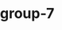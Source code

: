 # group-7
<html>
<head>    
<meta charset="utf-8" />
<title>Create and style clusters</title>
<meta name="viewport" content="initial-scale=1,maximum-scale=1,user-scalable=no" />
<script src="https://api.mapbox.com/mapbox-gl-js/v1.10.1/mapbox-gl.js"></script>
<script src="https://apps.bdimg.com/libs/jquery/2.1.4/jquery.min.js"></script>
<script src="https://code.highcharts.com/highcharts.js"></script>
<link href="https://api.mapbox.com/mapbox-gl-js/v1.10.1/mapbox-gl.css" rel="stylesheet" />
<style>
	body { margin: 0; padding: 0; }
	
</style>
</head>
<body>
<div id="map" style="position: absolute; top:0; bottom: 0; width: 100%"></div>
<div id="ea" style=" position: absolute; width:21%; height:24%; margin: 5; opacity:0.8 "></div>
<div id="sa" style=" position: absolute;top=25%;width:21%; height:24%; margin: 5; opacity:0.8 "></div>
<div id="eu" style=" position: absolute;width:21%; height:24%; margin: 5; opacity:0.8 "></div>
<div id="mix" style="position: absolute;width:21%; height:24%; margin: 5; opacity:0.8 "></div>
<div id="show" style="position: absolute;top:0; width:25%; height:48%; margin: 5; opacity:0.8; margin-left: 74.7%"></div>
<div id="rank" style="position: absolute;top:50%; width:25%; height:48%; margin: 5; opacity:0.8; margin-left: 74.7%"></div>  

<script>
    mapboxgl.accessToken = 'pk.eyJ1IjoiamFuZXhpenp6enoiLCJhIjoiY2s5d3k2eWd1MDlxbDNpcDNhOWVwYm5hOSJ9.-bRRt6ezlyK0YcqlD5epMg';
    //get the map backgrount
    // add the background map
     var map = new mapboxgl.Map({
        container: 'map', //call back the map div
        style: 'mapbox://styles/mapbox/light-v10',//get the map style
        center: [-3.192311, 55.94926],//get the center point
        zoom: 12.5 //define the zoom size
    });
    let xhr = new XMLHttpRequest(); // call the data (geojson file)
    xhr.open('GET', './resgeo.geojson');
    xhr.responseType = 'json';
    var onError =function (){ }
    xhr.onerror=onError;
    xhr.send();
    xhr.onload = function() {
        if (xhr.status==200){
            //cluster as East Asia
            let res = xhr.response;
            //cluster as south asia
            let sa = xhr.response;
            //middle East and mixcio because the kind is less than 2, mix them up
            let mix =xhr.response;
            //cluster as eu
            let eu = xhr.response;
            // This is only for the classification of restaurants with a country type. For example, a seafood restaurant that does not indicate the country is not counted. 
            for(var  i=res.features.length-1; i>0;i--){
                var obj = res.features[i].properties;
                var asia = ["Chinese Restaurant","Thai Restaurant","Japanese Restaurant","Korean Restaurant"];
                if (!asia.includes(obj['qualifier_data'])){ // match the data from the data source
                    res.features.splice(i,1); // remove the extraneous variable
                }
            }
            console.log(res) // check the data 
	  for(var  i=sa.features.length-1; i>0;i--){
                var South_Asia = ['Indian Restaurant','Nepalese Restaurant','Turkish Restaurant'];
                 var obj = sa.features[i].properties;
                 if (!South_Asia.includes(obj['qualifier_data'])  ){
                    sa.features.splice(i,1);
                }
            }console.log(sa) 
            for(var  i=mix.features.length-1; i>0;i--){
                var amer =['Mexican Restaurant','Lebanese Restaurant'];
                 var obj = mix.features[i].properties;
                 if (!amer.includes(obj['qualifier_data'])  ){
                    mix.features.splice(i,1);
                }
            }console.log(mix)
            for(var  i=eu.features.length-1; i>0;i--){
                // Among them, pizza was invented in Italy, so it was classified as an Italian restaurant. At the same time, because the study place is located in the United Kingdom, the point which does not clearly indicate which country's restaurant classification is defaulted to belong to the EU. on the other hand, The Mediterranean Sea does not belong to any continent. It is the dividing line between Europe and Africa. There is no African-style restaurant here, so it is classified as the EU.
                var eup = ['English Restaurant','Greek Restaurant','Mediterranean Restaurant','French Restaurant','Pizza Restaurant','Restaurant'];
                 var obj = eu.features[i].properties;
                 if (!eup.includes(obj['qualifier_data'])  ){
                    eu.features.splice(i,1);
                }
            }console.log(eu)
        map.on('load', function() {
        // east asian restaurant cluster   
        map.addSource('restaurant', {
            'type': 'geojson',
            'data': res,
            cluster: true,
            clusterMaxZoom: 14, // Max zoom to cluster points on
            clusterRadius: 50 // Radius of each cluster when clustering points (defaults to 50)
        });    
        map.addLayer({
            id: 'clusters_ea',
            type: 'circle',
            source: 'restaurant',
            filter: ['has', 'point_count'],
            paint: {     
                'circle-color':'#FFFF00',
                'circle-opacity': 0.5,// the poacity of the point
                'circle-radius': [
                    'step',
                    ['get', 'point_count'],//different numbers of restaurants inside the cluster will be shown as different redius.
                    15,
                    10,
                    25,
                    20,
                    35
                    ]
                },
            }); 
	  map.addLayer({
            id: 'cluster-count_ea',
            type: 'symbol',
            source: 'restaurant',
            filter: ['has', 'point_count'],
            layout: {
                'text-field': '{point_count_abbreviated}',
                'text-font': ['DIN Offc Pro Medium', 'Arial Unicode MS Bold'],
                'text-size': 12
            },
                });
        // south asian restaurant cluster    
        map.addSource('sa', {
            'type': 'geojson',
            'data': sa,
            cluster: true,
            clusterMaxZoom: 14, // Max zoom to cluster points on
            clusterRadius: 50 // Radius of each cluster when clustering points (defaults to 50)
        });    
        map.addLayer({
            id: 'clusters_sa',
            type: 'circle',
            source: 'sa',
            filter: ['has', 'point_count'],
            paint: {     
                'circle-color':'#FFB6C1',// get the cluster piont color
                'circle-opacity': 0.5,// the poacity of the point
                'circle-radius': [
                    'step',
                    ['get', 'point_count'],//different numbers of restaurants inside the cluster will be shown as different redius.
                    15,
                    10,
                    25,
                    20,
                    35
                    ]
                }
            });        
        map.addLayer({
            id: 'cluster-count_sa',
            type: 'symbol',
            source: 'sa',
            filter: ['has', 'point_count'],
            layout: {
                'text-field': '{point_count_abbreviated}',
                'text-font': ['DIN Offc Pro Medium', 'Arial Unicode MS Bold'],
                'text-size': 12
            },
                });
       // the cluster of other mixed restaurants  
        map.addSource('mix', {
            'type': 'geojson',
            'data': mix,
            cluster: true,
            clusterMaxZoom: 14, // Max zoom to cluster points on
            clusterRadius: 50 // Radius of each cluster when clustering points (defaults to 50)
        });    
        map.addLayer({
            id: 'clusters_mix',
            type: 'circle',
            source: 'mix',
            filter: ['has', 'point_count'],
            paint: {     
                'circle-color':'#7B68EE',
                'circle-opacity': 0.5,// the poacity of the point
                'circle-radius': [
                    'step',
                    ['get', 'point_count'],//different numbers of restaurants inside the cluster will be shown as different redius.
                    15,
                    10,
                    25,
                    20,
                    35
                    ]
                },
            }); 
        map.addLayer({
            id: 'cluster-count_mix',
            type: 'symbol',
            source: 'mix',
            filter: ['has', 'point_count'],
            layout: {
                'text-field': '{point_count_abbreviated}',
                'text-font': ['DIN Offc Pro Medium', 'Arial Unicode MS Bold'],
                'text-size': 12
            },
                });
        // the cluster of eu reataurants    
        map.addSource('eu', {
            'type': 'geojson',
            'data': eu,
            cluster: true,
            clusterMaxZoom: 14, 
            clusterRadius: 50 
        });        
        map.addLayer({
            id: 'clusters_eu',
            type: 'circle',
            source: 'eu',
            filter: ['has', 'point_count'],
            paint: {     
                'circle-color':'#7FFFD4',
                'circle-opacity': 0.5,
                'circle-radius': [
                    'step',
                    ['get', 'point_count'],
                    15,
                    10,
                    25,
                    20,
                    35
                    ]
                },
           
            }); 
            
        map.addLayer({
            id: 'cluster-count_eu',
            type: 'symbol',
            source: 'eu',
            filter: ['has', 'point_count'],
            layout: {
                'text-field': '{point_count_abbreviated}',
                'text-font': ['DIN Offc Pro Medium', 'Arial Unicode MS Bold'],
                'text-size': 12
            },
                });
                    

        });
             } else{                   
                    onError();               
                }       
            };
    
    
    //add the pie chart to show the detial, the east asian restaurants
    $(document).ready(function() {  
        var chart = {
            plotBackgroundColor: null,
            plotBorderWidth: null,
            plotShadow: false
        };
        var title = {
            text: 'East Asian restaurants'   
        };      
        var tooltip = {
            pointFormat: '{series.name}: <b>{point.percentage:.1f}%</b>'
        };
        var plotOptions = {
            pie: {
                allowPointSelect: true,
                cursor: 'pointer',
                dataLabels: {
                enabled: true,
                format: '<b>{point.name}</b>: {point.percentage:.1f} %',
                }
            }
        };
        var series= [{
              type: 'pie',
              name: 'ea_type',
              data: [
                 ['Japanese', 0.25],
                 ['Thai', 0.28],
                 {
                    name: 'Chinese',
                    y: 0.38,
                    sliced: true,
                    selected: true
                 },
                 ['Korean', 0.09]
              ]
           }];     

       var json = {};   
       json.chart = chart; 
       json.title = title;     
       json.tooltip = tooltip;  
       json.series = series;
       json.plotOptions = plotOptions;
       $('#ea').highcharts(json);  
    });
    
    
    // the south asian restaurants detials
     $(document).ready(function() {  
        var chart = {
            plotBackgroundColor: null,
            plotBorderWidth: null,
            plotShadow: false
        };
        var title = {
            text: 'South Asian restaurants'   
        };      
        var tooltip = {
            pointFormat: '{series.name}: <b>{point.percentage:.1f}%</b>'
        };
        var plotOptions = {
            pie: {
                allowPointSelect: true,
                cursor: 'pointer',
                dataLabels: {
                enabled: true,
                format: '<b>{point.name}</b>: {point.percentage:.1f} %',
                }
            }
        };
        var series= [{
              type: 'pie',
              name: 'sa_type',
              data: [
                 ['Indian', 0.79],
               
                  ['Nepalese', 0.04],
                {
                    name: 'Turkish',
                    
                    y: 0.17,
                    sliced: true,
                    selected: true
                 },
                
              ]
           }];     

       var json = {};   
       json.chart = chart; 
       json.title = title;     
       json.tooltip = tooltip;  
       json.series = series;
       json.plotOptions = plotOptions;
       $('#sa').highcharts(json);  
    });
    
    // the eu restaurants detials
    
     $(document).ready(function() {  
        var chart = {
            plotBackgroundColor: null,
            plotBorderWidth: null,
            plotShadow: false
        };
        var title = {
            text: 'Europe restaurants'   
        };      
        var tooltip = {
            pointFormat: '{series.name}: <b>{point.percentage:.1f}%</b>'
        };
        var plotOptions = {
            pie: {
                allowPointSelect: true,
                cursor: 'pointer',
                dataLabels: {
                enabled: true,
                format: '<b>{point.name}</b>: {point.percentage:.1f} %',
                }
            }
        };
        var series= [{
              type: 'pie',
              name: 'eu_type',
              data: [
                  ['English', 0.03],
                  ['Greek',0.01],
                  
               
                  ['Italy',0.07],
                  ['French', 0.08],
        
                ['Med', 0.03],
                    {
                    name: 'Others',
                    
                    y: 0.78,
                    sliced: true,
                    selected: true
                 },
                   
              ]
           }];     

       var json = {};   
       json.chart = chart; 
       json.title = title;     
       json.tooltip = tooltip;  
       json.series = series;
       json.plotOptions = plotOptions;
       $('#eu').highcharts(json);  
    });
    
    // other restaurants type
    $(document).ready(function() {  
        var chart = {
            plotBackgroundColor: null,
            plotBorderWidth: null,
            plotShadow: false
        };
        var title = {
            text: 'Other restaurants'   
        };      
        var tooltip = {
            pointFormat: '{series.name}: <b>{point.percentage:.1f}%</b>'
        };
        var plotOptions = {
            pie: {
                allowPointSelect: true,
                cursor: 'pointer',
                dataLabels: {
                enabled: true,
                format: '<b>{point.name}</b>: {point.percentage:.1f} %',
                },
            }
        };
        var series= [{
              type: 'pie',
              name: 'mix_type',
              data: [
                  ['Lebanese', 0.91],
                  ['Mexican',0.09],
              ]
           }];     

       var json = {};   
       json.chart = chart; 
       json.title = title;     
       json.tooltip = tooltip;  
       json.series = series;
       json.plotOptions = plotOptions;
       $('#mix').highcharts(json);  
    });
          
    // the total pie chart
    $(document).ready(function() {  
       var chart = {
           plotBackgroundColor: null,
           plotBorderWidth: null,
           plotShadow: false
       };
       var title = {
          text: 'Cluster layout and distribution ratio'   
       };      
       var tooltip = {
          pointFormat: '{series.name}: <b>{point.percentage:.1f}%</b>'
       };
       var plotOptions = {
          pie: {
             allowPointSelect: true,
             cursor: 'pointer',
             dataLabels: {
                 enabled: true,
                format: '{point.percentage:.1f} %'      
             },
             showInLegend: true
          }
       };
       var series= [{
          type: 'pie',
          name: 'total share',
          data: [{
            name: 'East Asian restaurants',
            y: 0.19,
            color: '#FFFF00'
         },{
            name: 'South Asian restaurants',
            y: 0.14,
            color:'#FFB6C1'
         }, {
            name: 'Europe restaurants',
            y: 0.6,
            color: '#7FFFD4'
         }, {
            name: 'Others',
            y: 0.07,
            color: '#7B68EE'
         }]

       }];     

       var json = {};   
       json.chart = chart; 
       json.title = title;     
       json.tooltip = tooltip;  
       json.series = series;
       json.plotOptions = plotOptions;
       $('#show').highcharts(json);  
    });
    //ranking chart
    $(document).ready(function() {  
   var chart = {
      type: 'bar'
   };
   var title = {
      text: 'Ranking of numbers of restaurants'   
   };
   var subtitle = {
      text: 'At the national level'  
   };
   var xAxis = {
      categories: ['Mexican','Indian', 'Other'],
      title: {
         text: null
      }
   };
   var yAxis = {
      min: 0,
      title: {
         text: 'percentage)',
         align: 'high'
      },
      labels: {
         overflow: 'justify'
      }
   };
   var tooltip = {
      valueSuffix: ' millions'
   };
   var plotOptions = {
      bar: {
         dataLabels: {
            enabled: true
         }
      }
   };
  
   var credits = {
      enabled: false
   };
   
   var series= [{
         name: 'Ranking by number',
            data:  [19, 12,10],
	   		color:'#aaa'
        }
      
   ];     
      
   var json = {};   
   json.chart = chart; 
   json.title = title;   
   json.subtitle = subtitle; 
   json.tooltip = tooltip;
   json.xAxis = xAxis;
   json.yAxis = yAxis;  
   json.series = series;
   json.plotOptions = plotOptions;
   json.credits = credits;
   $('#container').highcharts(json);
  
});
	//rank chart
    $(document).ready(function() {  
       var chart = {
          type: 'bar'
       };
       var title = {
          text: 'Ranking of restaurants types'   
       };
       var subtitle = {
          text: 'At the national level'  
       };
       var xAxis = {
          categories: ['Chinese','Indian', 'Other','Mexican'],
          title: {
             text: null
          }
       };
       var yAxis = {
          min: 0,
          title: {
             text: 'percentage or unit',
             align: 'high'
          },
          labels: {
             overflow: 'justify'
          }
       };

       var plotOptions = {
          bar: {
             dataLabels: {
                enabled: true
             }
          }
       };

       var credits = {
          enabled: false
       };

       var series= [{
                name: 'Ranking by percentage',
                data: [38, 79, 78, 91],
                color:'#FFE4E1'
            },{
                name: 'Ranking by actual counts',
                data: [12, 19, 77, 10],
                color:'	#7B68EE'
            }

       ];     

       var json = {};   
       json.chart = chart; 
       json.title = title;   
       json.subtitle = subtitle; 
       json.xAxis = xAxis;
       json.yAxis = yAxis;  
       json.series = series;
       json.plotOptions = plotOptions;
       json.credits = credits;
       $('#rank').highcharts(json);

    });

             
                    
           
</script>

</body>
</html>
